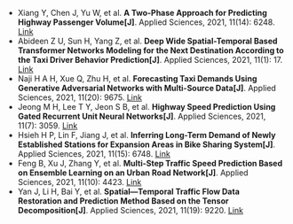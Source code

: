 * Xiang Y, Chen J, Yu W, et al. <b>A Two-Phase Approach for Predicting Highway Passenger Volume[J]</b>. Applied Sciences, 2021, 11(14): 6248. [Link](https://www.mdpi.com/1178638)
* Abideen Z U, Sun H, Yang Z, et al. <b>Deep Wide Spatial-Temporal Based Transformer Networks Modeling for the Next Destination According to the Taxi Driver Behavior Prediction[J]</b>. Applied Sciences, 2021, 11(1): 17. [Link](https://www.mdpi.com/2076-3417/11/1/17)
* Naji H A H, Xue Q, Zhu H, et al. <b>Forecasting Taxi Demands Using Generative Adversarial Networks with Multi-Source Data[J]</b>. Applied Sciences, 2021, 11(20): 9675. [Link](https://www.mdpi.com/1316524)
* Jeong M H, Lee T Y, Jeon S B, et al. <b>Highway Speed Prediction Using Gated Recurrent Unit Neural Networks[J]</b>. Applied Sciences, 2021, 11(7): 3059. [Link](https://www.mdpi.com/1052638)
* Hsieh H P, Lin F, Jiang J, et al. <b>Inferring Long-Term Demand of Newly Established Stations for Expansion Areas in Bike Sharing System[J]</b>. Applied Sciences, 2021, 11(15): 6748. [Link](https://www.mdpi.com/2076-3417/11/15/6748)
* Feng B, Xu J, Zhang Y, et al. <b>Multi-Step Traffic Speed Prediction Based on Ensemble Learning on an Urban Road Network[J]</b>. Applied Sciences, 2021, 11(10): 4423. [Link](https://www.mdpi.com/1107594)
* Yan J, Li H, Bai Y, et al. <b>Spatial—Temporal Traffic Flow Data Restoration and Prediction Method Based on the Tensor Decomposition[J]</b>. Applied Sciences, 2021, 11(19): 9220. [Link](https://www.mdpi.com/2076-3417/11/19/9220)
